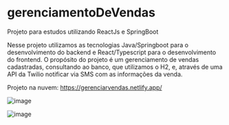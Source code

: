 # gerenciamentoDeVendas
Projeto para estudos utilizando ReactJs e SpringBoot

Nesse projeto utilizamos as tecnologias Java/Springboot para o desenvolvimento do backend e React/Typescript para o desenvolvimento do frontend.
O propósito do projeto é um gerenciamento de vendas cadastradas, consultando ao banco, que utilizamos o H2, e, através de uma API da Twilio notificar via SMS com as informações da venda.

Projeto na nuvem:
https://gerenciarvendas.netlify.app/

![image](https://user-images.githubusercontent.com/68044025/179358988-3259f8d5-9a2c-4cc7-a09d-02bd5e1e3175.png)

![image](https://user-images.githubusercontent.com/68044025/179358999-63ba0a06-394c-423b-9dbd-81290bf174a3.png)
